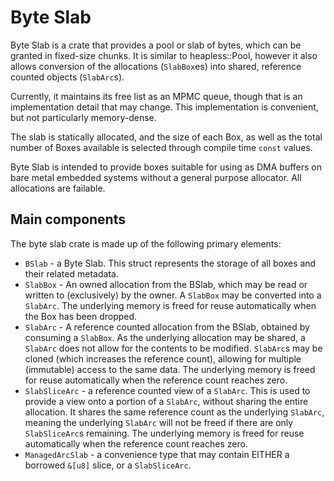 # Byte Slab

Byte Slab is a crate that provides a pool or slab of bytes, which can be granted in
fixed-size chunks. It is similar to heapless::Pool, however it also allows conversion
of the allocations (`SlabBox`es) into shared, reference counted objects (`SlabArc`s).

Currently, it maintains its free list as an MPMC queue, though that is an implementation
detail that may change. This implementation is convenient, but not particularly memory-dense.

The slab is statically allocated, and the size of each Box, as well as the total number of
Boxes available is selected through compile time `const` values.

Byte Slab is intended to provide boxes suitable for using as DMA buffers on bare metal
embedded systems without a general purpose allocator. All allocations are failable.

## Main components

The byte slab crate is made up of the following primary elements:

* `BSlab` - a Byte Slab. This struct represents the storage of all boxes and their
    related metadata.
* `SlabBox` - An owned allocation from the BSlab, which may be read or written to
    (exclusively) by the owner. A `SlabBox` may be converted into a `SlabArc`. The
    underlying memory is freed for reuse automatically when the Box has been dropped.
* `SlabArc` - A reference counted allocation from the BSlab, obtained by consuming a
    `SlabBox`. As the underlying allocation may be shared, a `SlabArc` does not allow
    for the contents to be modified. `SlabArc`s may be cloned (which increases the
    reference count), allowing for multiple (immutable) access to the same data. The
    underlying memory is freed for reuse automatically when the reference count reaches
    zero.
* `SlabSliceArc` - a reference counted view of a `SlabArc`. This is used to provide a
    view onto a portion of a `SlabArc`, without sharing the entire allocation. It shares
    the same reference count as the underlying `SlabArc`, meaning the underlying `SlabArc`
    will not be freed if there are only `SlabSliceArc`s remaining. The underlying memory
    is freed for reuse automatically when the reference count reaches zero.
* `ManagedArcSlab` - a convenience type that may contain EITHER a borrowed `&[u8]` slice,
    or a `SlabSliceArc`.
